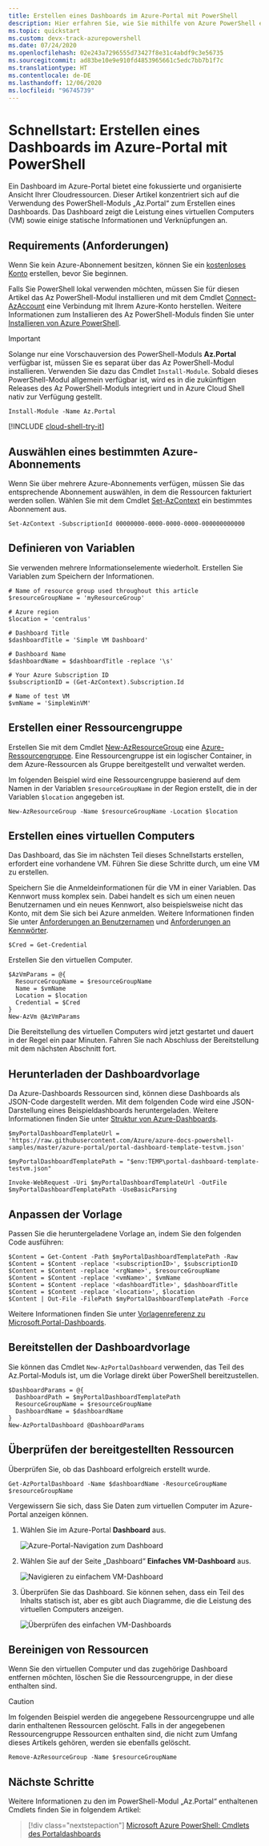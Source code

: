 ```yaml
---
title: Erstellen eines Dashboards im Azure-Portal mit PowerShell
description: Hier erfahren Sie, wie Sie mithilfe von Azure PowerShell ein Dashboard im Azure-Portal erstellen.
ms.topic: quickstart
ms.custom: devx-track-azurepowershell
ms.date: 07/24/2020
ms.openlocfilehash: 02e243a7296555d73427f8e31c4abdf9c3e56735
ms.sourcegitcommit: ad83be10e9e910fd4853965661c5edc7bb7b1f7c
ms.translationtype: HT
ms.contentlocale: de-DE
ms.lasthandoff: 12/06/2020
ms.locfileid: "96745739"
---
```

# <a name="quickstart-create-an-azure-portal-dashboard-with-powershell"></a>Schnellstart: Erstellen eines Dashboards im Azure-Portal mit PowerShell

Ein Dashboard im Azure-Portal bietet eine fokussierte und organisierte Ansicht Ihrer Cloudressourcen. Dieser Artikel konzentriert sich auf die Verwendung des PowerShell-Moduls „Az.Portal“ zum Erstellen eines Dashboards.
Das Dashboard zeigt die Leistung eines virtuellen Computers (VM) sowie einige statische Informationen und Verknüpfungen an.

## <a name="requirements"></a>Requirements (Anforderungen)

Wenn Sie kein Azure-Abonnement besitzen, können Sie ein [kostenloses Konto](https://azure.microsoft.com/free/) erstellen, bevor Sie beginnen.

Falls Sie PowerShell lokal verwenden möchten, müssen Sie für diesen Artikel das Az PowerShell-Modul installieren und mit dem Cmdlet [Connect-AzAccount](/powershell/module/az.accounts/connect-azaccount) eine Verbindung mit Ihrem Azure-Konto herstellen. Weitere Informationen zum Installieren des Az PowerShell-Moduls finden Sie unter [Installieren von Azure PowerShell](/powershell/azure/install-az-ps).

> [!IMPORTANT]
> Solange nur eine Vorschauversion des PowerShell-Moduls **Az.Portal** verfügbar ist, müssen Sie es separat über das Az PowerShell-Modul installieren. Verwenden Sie dazu das Cmdlet `Install-Module`. Sobald dieses PowerShell-Modul allgemein verfügbar ist, wird es in die zukünftigen Releases des Az PowerShell-Moduls integriert und in Azure Cloud Shell nativ zur Verfügung gestellt.

```azurepowershell-interactive
Install-Module -Name Az.Portal
```

[!INCLUDE [cloud-shell-try-it](../../includes/cloud-shell-try-it.md)]

## <a name="choose-a-specific-azure-subscription"></a>Auswählen eines bestimmten Azure-Abonnements

Wenn Sie über mehrere Azure-Abonnements verfügen, müssen Sie das entsprechende Abonnement auswählen, in dem die Ressourcen fakturiert werden sollen. Wählen Sie mit dem Cmdlet [Set-AzContext](/powershell/module/az.accounts/set-azcontext) ein bestimmtes Abonnement aus.

```azurepowershell-interactive
Set-AzContext -SubscriptionId 00000000-0000-0000-0000-000000000000
```

## <a name="define-variables"></a>Definieren von Variablen

Sie verwenden mehrere Informationselemente wiederholt. Erstellen Sie Variablen zum Speichern der Informationen.

```azurepowershell-interactive
# Name of resource group used throughout this article
$resourceGroupName = 'myResourceGroup'

# Azure region
$location = 'centralus'

# Dashboard Title
$dashboardTitle = 'Simple VM Dashboard'

# Dashboard Name
$dashboardName = $dashboardTitle -replace '\s'

# Your Azure Subscription ID
$subscriptionID = (Get-AzContext).Subscription.Id

# Name of test VM
$vmName = 'SimpleWinVM'
```

## <a name="create-a-resource-group"></a>Erstellen einer Ressourcengruppe

Erstellen Sie mit dem Cmdlet [New-AzResourceGroup](/powershell/module/az.resources/new-azresourcegroup) eine [Azure-Ressourcengruppe](../azure-resource-manager/management/overview.md). Eine Ressourcengruppe ist ein logischer Container, in dem Azure-Ressourcen als Gruppe bereitgestellt und verwaltet werden.

Im folgenden Beispiel wird eine Ressourcengruppe basierend auf dem Namen in der Variablen `$resourceGroupName` in der Region erstellt, die in der Variablen `$location` angegeben ist.

```azurepowershell-interactive
New-AzResourceGroup -Name $resourceGroupName -Location $location
```

## <a name="create-a-virtual-machine"></a>Erstellen eines virtuellen Computers

Das Dashboard, das Sie im nächsten Teil dieses Schnellstarts erstellen, erfordert eine vorhandene VM. Führen Sie diese Schritte durch, um eine VM zu erstellen.

Speichern Sie die Anmeldeinformationen für die VM in einer Variablen. Das Kennwort muss komplex sein. Dabei handelt es sich um einen neuen Benutzernamen und ein neues Kennwort, also beispielsweise nicht das Konto, mit dem Sie sich bei Azure anmelden. Weitere Informationen finden Sie unter [Anforderungen an Benutzernamen](../virtual-machines/windows/faq.md#what-are-the-username-requirements-when-creating-a-vm) und [Anforderungen an Kennwörter](../virtual-machines/windows/faq.md#what-are-the-password-requirements-when-creating-a-vm).

```azurepowershell-interactive
$Cred = Get-Credential
```

Erstellen Sie den virtuellen Computer.

```azurepowershell-interactive
$AzVmParams = @{
  ResourceGroupName = $resourceGroupName
  Name = $vmName
  Location = $location
  Credential = $Cred
}
New-AzVm @AzVmParams
```

Die Bereitstellung des virtuellen Computers wird jetzt gestartet und dauert in der Regel ein paar Minuten. Fahren Sie nach Abschluss der Bereitstellung mit dem nächsten Abschnitt fort.

## <a name="download-the-dashboard-template"></a>Herunterladen der Dashboardvorlage

Da Azure-Dashboards Ressourcen sind, können diese Dashboards als JSON-Code dargestellt werden. Mit dem folgenden Code wird eine JSON-Darstellung eines Beispieldashboards heruntergeladen. Weitere Informationen finden Sie unter [Struktur von Azure-Dashboards](./azure-portal-dashboards-structure.md).

```azurepowershell-interactive
$myPortalDashboardTemplateUrl = 'https://raw.githubusercontent.com/Azure/azure-docs-powershell-samples/master/azure-portal/portal-dashboard-template-testvm.json'

$myPortalDashboardTemplatePath = "$env:TEMP\portal-dashboard-template-testvm.json"

Invoke-WebRequest -Uri $myPortalDashboardTemplateUrl -OutFile $myPortalDashboardTemplatePath -UseBasicParsing
```

## <a name="customize-the-template"></a>Anpassen der Vorlage

Passen Sie die heruntergeladene Vorlage an, indem Sie den folgenden Code ausführen:

```azurepowershell
$Content = Get-Content -Path $myPortalDashboardTemplatePath -Raw
$Content = $Content -replace '<subscriptionID>', $subscriptionID
$Content = $Content -replace '<rgName>', $resourceGroupName
$Content = $Content -replace '<vmName>', $vmName
$Content = $Content -replace '<dashboardTitle>', $dashboardTitle
$Content = $Content -replace '<location>', $location
$Content | Out-File -FilePath $myPortalDashboardTemplatePath -Force
```

Weitere Informationen finden Sie unter [Vorlagenreferenz zu Microsoft.Portal-Dashboards](/azure/templates/microsoft.portal/dashboards).

## <a name="deploy-the-dashboard-template"></a>Bereitstellen der Dashboardvorlage

Sie können das Cmdlet `New-AzPortalDashboard` verwenden, das Teil des Az.Portal-Moduls ist, um die Vorlage direkt über PowerShell bereitzustellen.

```azurepowershell
$DashboardParams = @{
  DashboardPath = $myPortalDashboardTemplatePath
  ResourceGroupName = $resourceGroupName
  DashboardName = $dashboardName
}
New-AzPortalDashboard @DashboardParams
```

## <a name="review-the-deployed-resources"></a>Überprüfen der bereitgestellten Ressourcen

Überprüfen Sie, ob das Dashboard erfolgreich erstellt wurde.

```azurepowershell
Get-AzPortalDashboard -Name $dashboardName -ResourceGroupName $resourceGroupName
```

Vergewissern Sie sich, dass Sie Daten zum virtuellen Computer im Azure-Portal anzeigen können.

1. Wählen Sie im Azure-Portal **Dashboard** aus.

   ![Azure-Portal-Navigation zum Dashboard](media/quickstart-portal-dashboard-powershell/navigate-to-dashboards.png)

1. Wählen Sie auf der Seite „Dashboard“ **Einfaches VM-Dashboard** aus.

   ![Navigieren zu einfachem VM-Dashboard](media/quickstart-portal-dashboard-powershell/select-simple-vm-dashboard.png)

1. Überprüfen Sie das Dashboard. Sie können sehen, dass ein Teil des Inhalts statisch ist, aber es gibt auch Diagramme, die die Leistung des virtuellen Computers anzeigen.

   ![Überprüfen des einfachen VM-Dashboards](media/quickstart-portal-dashboard-powershell/review-simple-vm-dashboard.png)

## <a name="clean-up-resources"></a>Bereinigen von Ressourcen

Wenn Sie den virtuellen Computer und das zugehörige Dashboard entfernen möchten, löschen Sie die Ressourcengruppe, in der diese enthalten sind.

> [!CAUTION]
> Im folgenden Beispiel werden die angegebene Ressourcengruppe und alle darin enthaltenen Ressourcen gelöscht.
> Falls in der angegebenen Ressourcengruppe Ressourcen enthalten sind, die nicht zum Umfang dieses Artikels gehören, werden sie ebenfalls gelöscht.

```azurepowershell-interactive
Remove-AzResourceGroup -Name $resourceGroupName
```

## <a name="next-steps"></a>Nächste Schritte

Weitere Informationen zu den im PowerShell-Modul „Az.Portal“ enthaltenen Cmdlets finden Sie in folgendem Artikel:

> [!div class="nextstepaction"]
> [Microsoft Azure PowerShell: Cmdlets des Portaldashboards](/powershell/module/Az.Portal/)